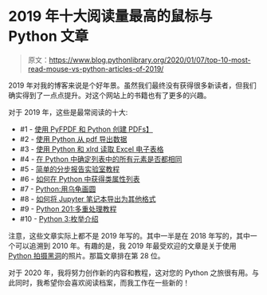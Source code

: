 # 2019 年十大阅读量最高的鼠标与 Python 文章

> 原文：<https://www.blog.pythonlibrary.org/2020/01/07/top-10-most-read-mouse-vs-python-articles-of-2019/>

2019 年对我的博客来说是个好年景。虽然我们最终没有获得很多新读者，但我们确实得到了一点点提升。对这个网站上的书籍也有了更多的兴趣。

对于 2019 年，这些是最常阅读的十大:

*   #1 - [使用 PyFPDF 和 Python 创建 PDFs】](https://www.blog.pythonlibrary.org/2018/06/05/creating-pdfs-with-pyfpdf-and-python/)
*   #2 - [使用 Python 从 pdf 导出数据](https://www.blog.pythonlibrary.org/2018/05/03/exporting-data-from-pdfs-with-python/)
*   #3 - [使用 Python 和 xlrd 读取 Excel 电子表格](https://www.blog.pythonlibrary.org/2014/04/30/reading-excel-spreadsheets-with-python-and-xlrd/)
*   #4 - [在 Python 中确定列表中的所有元素是否都相同](https://www.blog.pythonlibrary.org/2018/05/09/determining-if-all-elements-in-a-list-are-the-same-in-python/)
*   #5 - [简单的分步报告实验室教程](https://www.blog.pythonlibrary.org/2010/03/08/a-simple-step-by-step-reportlab-tutorial/)
*   #6 - [如何在 Python 中获得类属性列表](https://www.blog.pythonlibrary.org/2013/01/11/how-to-get-a-list-of-class-attributes/)
*   #7 - [Python:用乌龟画圆](https://www.blog.pythonlibrary.org/2012/08/06/python-using-turtles-for-drawing/)
*   #8 - [如何将 Jupyter 笔记本导出为其他格式](https://www.blog.pythonlibrary.org/2018/10/09/how-to-export-jupyter-notebooks-into-other-formats/)
*   #9 - [Python 201:多重处理教程](https://www.blog.pythonlibrary.org/2016/08/02/python-201-a-multiprocessing-tutorial/)
*   #10 - [Python 3:枚举介绍](https://www.blog.pythonlibrary.org/2018/03/20/python-3-an-intro-to-enumerations/)

注意，这些文章实际上都不是 2019 年写的。其中一半是在 2018 年写的，其中一个可以追溯到 2010 年。有趣的是，我 2019 年最受欢迎的文章是关于使用 [Python 拍摄黑洞](https://www.blog.pythonlibrary.org/2019/04/11/python-used-to-take-photo-of-black-hole/)的照片。那篇文章排在第 28 位。

对于 2020 年，我将努力创作新的内容和教程，这对您的 Python 之旅很有用。与此同时，我希望你会喜欢阅读档案，而我工作在一些新的！